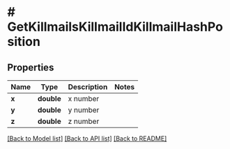 # # GetKillmailsKillmailIdKillmailHashPosition

## Properties

Name | Type | Description | Notes
------------ | ------------- | ------------- | -------------
**x** | **double** | x number |
**y** | **double** | y number |
**z** | **double** | z number |

[[Back to Model list]](../../README.md#models) [[Back to API list]](../../README.md#endpoints) [[Back to README]](../../README.md)
